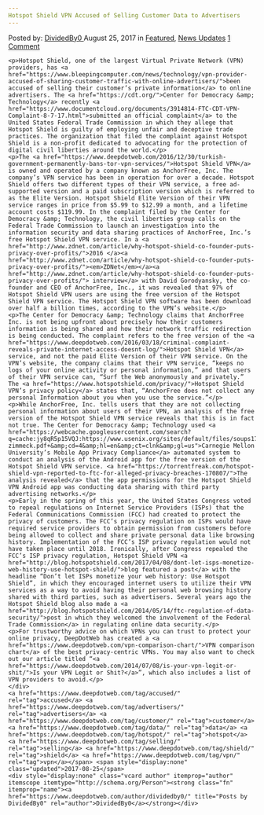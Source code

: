 ```yaml
---
Hotspot Shield VPN Accused of Selling Customer Data to Advertisers
---
```

<article class="post-listing post-22162 post type-post status-publish format-standard has-post-thumbnail hentry 
 tag-accused tag-advertisers tag-customer tag-data tag-hotspot tag-selling tag-shield tag-vpn">
    <div class="post-inner">
        <span>Posted by: <a href="https://www.deepdotweb.com/author/dividedby0/" title="">DividedBy0 </a></span>
    <span>August 25, 2017</span>
    <span>in <a href="https://www.deepdotweb.com/category/deepdot-news/" rel="category tag">Featured</a>, <a href="https://www.deepdotweb.com/category/news-updates/" rel="category tag">News Updates</a></span>
    <span><a href="https://www.deepdotweb.com/2017/08/25/hotspot-shield-vpn-accused-selling-customer-data-advertisers/#comments">1 Comment</a></span>
    </p>
    <div class="clear"></div>
    
    <p>Hotspot Shield, one of the largest Virtual Private Network (VPN) providers, has <a href="https://www.bleepingcomputer.com/news/technology/vpn-provider-accused-of-sharing-customer-traffic-with-online-advertisers/">been accused of selling their customer’s private information</a> to online advertisers. The <a href="https://cdt.org/">Center for Democracy &amp; Technology</a> recently <a href="https://www.documentcloud.org/documents/3914814-FTC-CDT-VPN-Complaint-8-7-17.html">submitted an official complaint</a> to the United States Federal Trade Commission in which they allege that Hotspot Shield is guilty of employing unfair and deceptive trade practices. The organization that filed the complaint against Hotspot Shield is a non-profit dedicated to advocating for the protection of digital civil liberties around the world.</p>
    <p>The <a href="https://www.deepdotweb.com/2016/12/30/turkish-government-permanently-bans-tor-vpn-services/">Hotspot Shield VPN</a> is owned and operated by a company known as AnchorFree, Inc. The company’s VPN service has been in operation for over a decade. Hotspot Shield offers two different types of their VPN service, a free ad-supported version and a paid subscription version which is referred to as the Elite Version. Hotspot Shield Elite Version of their VPN service ranges in price from $5.99 to $12.99 a month, and a lifetime account costs $119.99. In the complaint filed by the Center for Democracy &amp; Technology, the civil liberties group calls on the Federal Trade Commission to launch an investigation into the information security and data sharing practices of AnchorFree, Inc.’s free Hotspot Shield VPN service. In a <a href="http://www.zdnet.com/article/why-hotspot-shield-co-founder-puts-privacy-over-profits/">2016 </a><a href="http://www.zdnet.com/article/why-hotspot-shield-co-founder-puts-privacy-over-profits/"><em>ZDNet</em></a><a href="http://www.zdnet.com/article/why-hotspot-shield-co-founder-puts-privacy-over-profits/"> interview</a> with David Gorodyansky, the co-founder and CEO of AnchorFree, Inc., it was revealed that 97% of Hotspot Shield VPN users are using the free version of the Hotspot Shield VPN service. The Hotspot Shield VPN software has been download over half a billion times, according to the VPN’s website.</p>
    <p>The Center for Democracy &amp; Technology claims that AnchorFree Inc. is not being upfront about precisely how their customers information is being shared and how their network traffic redirection is being conducted. The complaint refers to the free version of the <a href="https://www.deepdotweb.com/2016/03/18/criminal-complaint-reveals-private-internet-access-doesnt-log/">Hotspot Shield VPN</a> service, and not the paid Elite Version of their VPN service. On the VPN’s website, the company claims that their VPN service, “keeps no logs of your online activity or personal information,” and that users of their VPN service can, “Surf the Web anonymously and privately.” The <a href="https://www.hotspotshield.com/privacy/">Hotspot Shield VPN’s privacy policy</a> states that, “AnchorFree does not collect any personal Information about you when you use the service.”</p>
    <p>While AnchorFree, Inc. tells users that they are not collecting personal information about users of their VPN, an analysis of the free version of the Hotspot Shield VPN service reveals that this is in fact not true. The Center for Democracy &amp; Technology used <a href="https://webcache.googleusercontent.com/search?q=cache:jy8qR5p15VQJ:https://www.usenix.org/sites/default/files/soups17_poster-zimmeck.pdf+&amp;cd=4&amp;hl=en&amp;ct=clnk&amp;gl=us">Carnegie Mellon University’s Mobile App Privacy Compliance</a> automated system to conduct an analysis of the Android app for the free version of the Hotspot Shield VPN service. <a href="https://torrentfreak.com/hotspot-shield-vpn-reported-to-ftc-for-alleged-privacy-breaches-170807/">The analysis revealed</a> that the app permissions for the Hotspot Shield VPN Android app was conducting data sharing with third party advertising networks.</p>
    <p>Early in the spring of this year, the United States Congress voted to repeal regulations on Internet Service Providers (ISPs) that the Federal Communications Commission (FCC) had created to protect the privacy of customers. The FCC’s privacy regulation on ISPs would have required service providers to obtain permission from customers before being allowed to collect and share private personal data like browsing history. Implementation of the FCC’s ISP privacy regulation would not have taken place until 2018. Ironically, after Congress repealed the FCC’s ISP privacy regulation, Hotspot Shield VPN <a href="http://blog.hotspotshield.com/2017/04/08/dont-let-isps-monetize-web-history-use-hotspot-shield/">blog featured a post</a> with the headline “Don’t let ISPs monetize your web history: Use Hotspot Shield”, in which they encouraged internet users to utilize their VPN services as a way to avoid having their personal web browsing history shared with third parties, such as advertisers. Several years ago the Hotspot Shield blog also made a <a href="http://blog.hotspotshield.com/2014/05/14/ftc-regulation-of-data-security/">post in which they welcomed the involvement of the Federal Trade Commission</a> in regulating online data security.</p>
    <p>For trustworthy advice on which VPNs you can trust to protect your online privacy, DeepDotWeb has created a <a href="https://www.deepdotweb.com/vpn-comparison-chart/">VPN comparison chart</a> of the best privacy-centric VPNs. You may also want to check out our article titled “<a href="https://www.deepdotweb.com/2014/07/08/is-your-vpn-legit-or-shit/">Is your VPN Legit or Shit?</a>”, which also includes a list of VPN providers to avoid.</p>
    </div>
    <a href="https://www.deepdotweb.com/tag/accused/" rel="tag">accused</a> <a href="https://www.deepdotweb.com/tag/advertisers/" rel="tag">advertisers</a> <a href="https://www.deepdotweb.com/tag/customer/" rel="tag">customer</a> <a href="https://www.deepdotweb.com/tag/data/" rel="tag">data</a> <a href="https://www.deepdotweb.com/tag/hotspot/" rel="tag">hotspot</a> <a href="https://www.deepdotweb.com/tag/selling/" rel="tag">selling</a> <a href="https://www.deepdotweb.com/tag/shield/" rel="tag">shield</a> <a href="https://www.deepdotweb.com/tag/vpn/" rel="tag">vpn</a></span> <span style="display:none" class="updated">2017-08-25</span>
    <div style="display:none" class="vcard author" itemprop="author" itemscope itemtype="http://schema.org/Person"><strong class="fn" itemprop="name"><a href="https://www.deepdotweb.com/author/dividedby0/" title="Posts by DividedBy0" rel="author">DividedBy0</a></strong></div>
    

